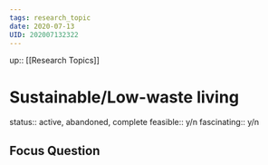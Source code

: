 ```yaml
---
tags: research_topic
date: 2020-07-13
UID: 202007132322
---
```

up:: [[Research Topics]]

# Sustainable/Low-waste living
status:: active, abandoned, complete
feasible:: y/n
fascinating:: y/n

## Focus Question 
